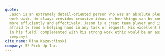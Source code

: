 ```yaml
---
quote:
  Jason is an extremely detail-oriented person who was an absolute pleasure to
  work with. He always provides creative ideas on how things can be completed
  more efficiently and effectively. Jason is a great team player and is never
  afraid to lend a helping hand in any task or request. His excellent knowledge
  in his field, complemented with his strong work ethic would be an asset to any
  company!
cite_name: Rina Kazavchinski
company: 52 Pick-Up Inc.
---
```


